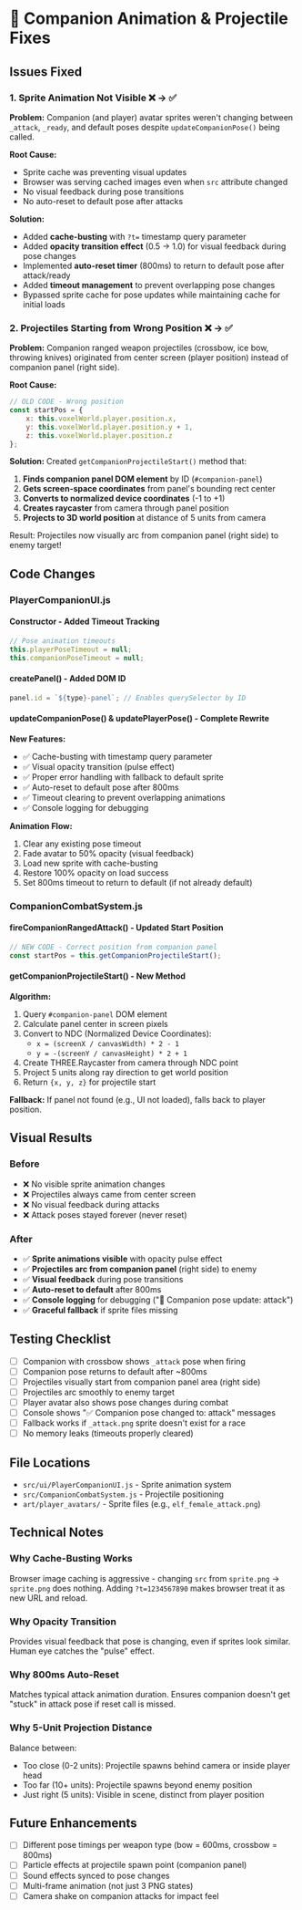 # 🎨 Companion Animation & Projectile Fixes

## Issues Fixed

### 1. **Sprite Animation Not Visible** ❌ → ✅
**Problem:** Companion (and player) avatar sprites weren't changing between `_attack`, `_ready`, and default poses despite `updateCompanionPose()` being called.

**Root Cause:**
- Sprite cache was preventing visual updates
- Browser was serving cached images even when `src` attribute changed
- No visual feedback during pose transitions
- No auto-reset to default pose after attacks

**Solution:**
- Added **cache-busting** with `?t=` timestamp query parameter
- Added **opacity transition effect** (0.5 → 1.0) for visual feedback during pose changes
- Implemented **auto-reset timer** (800ms) to return to default pose after attack/ready
- Added **timeout management** to prevent overlapping pose changes
- Bypassed sprite cache for pose updates while maintaining cache for initial loads

### 2. **Projectiles Starting from Wrong Position** ❌ → ✅
**Problem:** Companion ranged weapon projectiles (crossbow, ice bow, throwing knives) originated from center screen (player position) instead of companion panel (right side).

**Root Cause:**
```javascript
// OLD CODE - Wrong position
const startPos = {
    x: this.voxelWorld.player.position.x,
    y: this.voxelWorld.player.position.y + 1,
    z: this.voxelWorld.player.position.z
};
```

**Solution:**
Created `getCompanionProjectileStart()` method that:
1. **Finds companion panel DOM element** by ID (`#companion-panel`)
2. **Gets screen-space coordinates** from panel's bounding rect center
3. **Converts to normalized device coordinates** (-1 to +1)
4. **Creates raycaster** from camera through panel position
5. **Projects to 3D world position** at distance of 5 units from camera

Result: Projectiles now visually arc from companion panel (right side) to enemy target!

## Code Changes

### PlayerCompanionUI.js

#### Constructor - Added Timeout Tracking
```javascript
// Pose animation timeouts
this.playerPoseTimeout = null;
this.companionPoseTimeout = null;
```

#### createPanel() - Added DOM ID
```javascript
panel.id = `${type}-panel`; // Enables querySelector by ID
```

#### updateCompanionPose() & updatePlayerPose() - Complete Rewrite
**New Features:**
- ✅ Cache-busting with timestamp query parameter
- ✅ Visual opacity transition (pulse effect)
- ✅ Proper error handling with fallback to default sprite
- ✅ Auto-reset to default pose after 800ms
- ✅ Timeout clearing to prevent overlapping animations
- ✅ Console logging for debugging

**Animation Flow:**
1. Clear any existing pose timeout
2. Fade avatar to 50% opacity (visual feedback)
3. Load new sprite with cache-busting
4. Restore 100% opacity on load success
5. Set 800ms timeout to return to default (if not already default)

### CompanionCombatSystem.js

#### fireCompanionRangedAttack() - Updated Start Position
```javascript
// NEW CODE - Correct position from companion panel
const startPos = this.getCompanionProjectileStart();
```

#### getCompanionProjectileStart() - New Method
**Algorithm:**
1. Query `#companion-panel` DOM element
2. Calculate panel center in screen pixels
3. Convert to NDC (Normalized Device Coordinates):
   - `x = (screenX / canvasWidth) * 2 - 1`
   - `y = -(screenY / canvasHeight) * 2 + 1`
4. Create THREE.Raycaster from camera through NDC point
5. Project 5 units along ray direction to get world position
6. Return `{x, y, z}` for projectile start

**Fallback:** If panel not found (e.g., UI not loaded), falls back to player position.

## Visual Results

### Before
- ❌ No visible sprite animation changes
- ❌ Projectiles always came from center screen
- ❌ No visual feedback during attacks
- ❌ Attack poses stayed forever (never reset)

### After
- ✅ **Sprite animations visible** with opacity pulse effect
- ✅ **Projectiles arc from companion panel** (right side) to enemy
- ✅ **Visual feedback** during pose transitions
- ✅ **Auto-reset to default** after 800ms
- ✅ **Console logging** for debugging ("🎨 Companion pose update: attack")
- ✅ **Graceful fallback** if sprite files missing

## Testing Checklist

- [ ] Companion with crossbow shows `_attack` pose when firing
- [ ] Companion pose returns to default after ~800ms
- [ ] Projectiles visually start from companion panel area (right side)
- [ ] Projectiles arc smoothly to enemy target
- [ ] Player avatar also shows pose changes during combat
- [ ] Console shows "✅ Companion pose changed to: attack" messages
- [ ] Fallback works if `_attack.png` sprite doesn't exist for a race
- [ ] No memory leaks (timeouts properly cleared)

## File Locations

- `src/ui/PlayerCompanionUI.js` - Sprite animation system
- `src/CompanionCombatSystem.js` - Projectile positioning
- `art/player_avatars/` - Sprite files (e.g., `elf_female_attack.png`)

## Technical Notes

### Why Cache-Busting Works
Browser image caching is aggressive - changing `src` from `sprite.png` → `sprite.png` does nothing. Adding `?t=1234567890` makes browser treat it as new URL and reload.

### Why Opacity Transition
Provides visual feedback that pose is changing, even if sprites look similar. Human eye catches the "pulse" effect.

### Why 800ms Auto-Reset
Matches typical attack animation duration. Ensures companion doesn't get "stuck" in attack pose if reset call is missed.

### Why 5-Unit Projection Distance
Balance between:
- Too close (0-2 units): Projectile spawns behind camera or inside player head
- Too far (10+ units): Projectile spawns beyond enemy position
- Just right (5 units): Visible in scene, distinct from player position

## Future Enhancements

- [ ] Different pose timings per weapon type (bow = 600ms, crossbow = 800ms)
- [ ] Particle effects at projectile spawn point (companion panel)
- [ ] Sound effects synced to pose changes
- [ ] Multi-frame animation (not just 3 PNG states)
- [ ] Camera shake on companion attacks for impact feel
